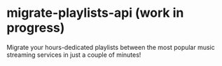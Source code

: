 # migrate-playlists-api (work in progress)
Migrate your hours-dedicated playlists between the most popular music streaming services in just a couple of minutes!
